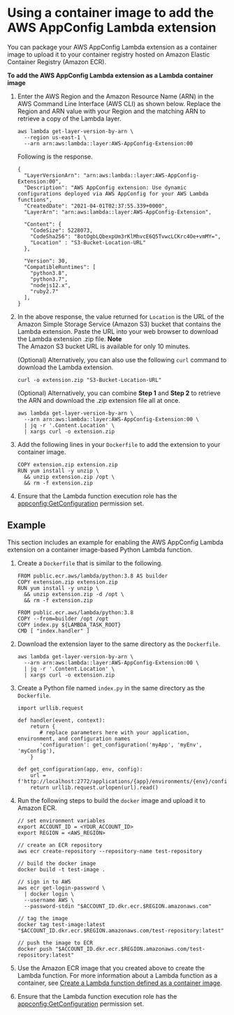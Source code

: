 # Using a container image to add the AWS AppConfig Lambda extension<a name="appconfig-integration-lambda-extensions-container-image"></a>

You can package your AWS AppConfig Lambda extension as a container image to upload it to your container registry hosted on Amazon Elastic Container Registry \(Amazon ECR\)\. 

**To add the AWS AppConfig Lambda extension as a Lambda container image**

1. Enter the AWS Region and the Amazon Resource Name \(ARN\) in the AWS Command Line Interface \(AWS CLI\) as shown below\. Replace the Region and ARN value with your Region and the matching ARN to retrieve a copy of the Lambda layer\.

   ```
   aws lambda get-layer-version-by-arn \
     --region us-east-1 \
     --arn arn:aws:lambda::layer:AWS-AppConfig-Extension:00
   ```

   Following is the response\.

   ```
   {
     "LayerVersionArn": "arn:aws:lambda::layer:AWS-AppConfig-Extension:00", 
     "Description": "AWS AppConfig extension: Use dynamic configurations deployed via AWS AppConfig for your AWS Lambda functions",
     "CreatedDate": "2021-04-01T02:37:55.339+0000",  
     "LayerArn": "arn:aws:lambda::layer:AWS-AppConfig-Extension", 
   
     "Content": {
       "CodeSize": 5228073, 
       "CodeSha256": "8otOgbLQbexpUm3rKlMhvcE6Q5TvwcLCKrc4Oe+vmMY=", 
       "Location" : "S3-Bucket-Location-URL"
     },
   
     "Version": 30,
     "CompatibleRuntimes": [
       "python3.8",
       "python3.7",
       "nodejs12.x",
       "ruby2.7"
     ],
   }
   ```

1. In the above response, the value returned for `Location` is the URL of the Amazon Simple Storage Service \(Amazon S3\) bucket that contains the Lambda extension\. Paste the URL into your web browser to download the Lambda extension \.zip file\. 
**Note**  
The Amazon S3 bucket URL is available for only 10 minutes\.

   \(Optional\) Alternatively, you can also use the following `curl` command to download the Lambda extension\.

   ```
   curl -o extension.zip "S3-Bucket-Location-URL" 
   ```

   \(Optional\) Alternatively, you can combine **Step 1** and **Step 2** to retrieve the ARN and download the \.zip extension file all at once\. 

   ```
   aws lambda get-layer-version-by-arn \
     --arn arn:aws:lambda::layer:AWS-AppConfig-Extension:00 \
     | jq -r '.Content.Location' \
     | xargs curl -o extension.zip
   ```

1. Add the following lines in your `Dockerfile` to add the extension to your container image\.

   ```
   COPY extension.zip extension.zip
   RUN yum install -y unzip \
     && unzip extension.zip /opt \
     && rm -f extension.zip
   ```

1. Ensure that the Lambda function execution role has the [appconfig:GetConfiguration](https://docs.aws.amazon.com/appconfig/2019-10-09/APIReference/API_GetConfiguration.html) permission set\. 

## Example<a name="appconfig-lambda-extension-container-example"></a>

This section includes an example for enabling the AWS AppConfig Lambda extension on a container image\-based Python Lambda function\.

1. Create a `Dockerfile` that is similar to the following\.

   ```
   FROM public.ecr.aws/lambda/python:3.8 AS builder
   COPY extension.zip extension.zip
   RUN yum install -y unzip \
     && unzip extension.zip -d /opt \
     && rm -f extension.zip
   
   FROM public.ecr.aws/lambda/python:3.8
   COPY --from=builder /opt /opt
   COPY index.py ${LAMBDA_TASK_ROOT}
   CMD [ "index.handler" ]
   ```

1. Download the extension layer to the same directory as the `Dockerfile`\. 

   ```
   aws lambda get-layer-version-by-arn \
     --arn arn:aws:lambda::layer:AWS-AppConfig-Extension:00 \
     | jq -r '.Content.Location' \
     | xargs curl -o extension.zip
   ```

1. Create a Python file named `index.py` in the same directory as the `Dockerfile`\. 

   ```
   import urllib.request
   
   def handler(event, context):
       return {
          # replace parameters here with your application, environment, and configuration names
          'configuration': get_configuration('myApp', 'myEnv', 'myConfig'),
       }
   
   def get_configuration(app, env, config):
       url = f'http://localhost:2772/applications/{app}/environments/{env}/configurations/{config}'
       return urllib.request.urlopen(url).read()
   ```

1. Run the following steps to build the `docker` image and upload it to Amazon ECR\.

   ```
   // set environment variables
   export ACCOUNT_ID = <YOUR_ACCOUNT_ID>
   export REGION = <AWS_REGION>
   
   // create an ECR repository
   aws ecr create-repository --repository-name test-repository
   
   // build the docker image
   docker build -t test-image .
   
   // sign in to AWS
   aws ecr get-login-password \
     | docker login \
     --username AWS \
     --password-stdin "$ACCOUNT_ID.dkr.ecr.$REGION.amazonaws.com"
   
   // tag the image 
   docker tag test-image:latest "$ACCOUNT_ID.dkr.ecr.$REGION.amazonaws.com/test-repository:latest"
   
   // push the image to ECR 
   docker push "$ACCOUNT_ID.dkr.ecr.$REGION.amazonaws.com/test-repository:latest"
   ```

1. Use the Amazon ECR image that you created above to create the Lambda function\. For more information about a Lambda function as a container, see [Create a Lambda function defined as a container image](https://docs.aws.amazon.com/lambda/latest/dg/getting-started-create-function.html#gettingstarted-images-function)\. 

1. Ensure that the Lambda function execution role has the [appconfig:GetConfiguration](https://docs.aws.amazon.com/appconfig/2019-10-09/APIReference/API_GetConfiguration.html) permission set\. 